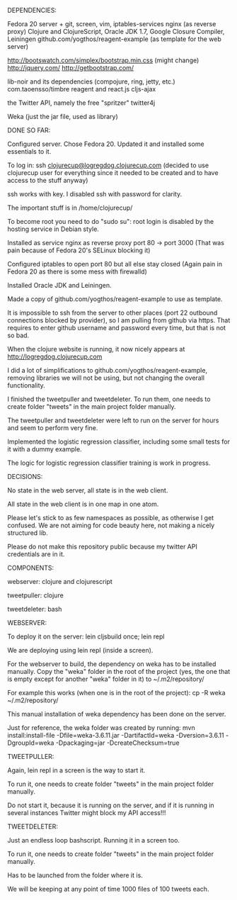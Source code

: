 DEPENDENCIES:

Fedora 20 server + git, screen, vim, iptables-services
nginx (as reverse proxy)
Clojure and ClojureScript, Oracle JDK 1.7, Google Closure Compiler, Leiningen
github.com/yogthos/reagent-example (as template for the web server)

http://bootswatch.com/simplex/bootstrap.min.css (might change)
http://jquery.com/ 
http://getbootstrap.com/

lib-noir and its dependencies (compojure, ring, jetty, etc.)
com.taoensso/timbre
reagent and react.js
cljs-ajax

the Twitter API, namely the free "spritzer"
twitter4j

Weka (just the jar file, used as library)


DONE SO FAR:

Configured server. Chose Fedora 20. Updated it and installed some essentials to it.

To log in: ssh clojurecup@logregdog.clojurecup.com (decided to use clojurecup user for everything since it needed to be created and to have access to the stuff anyway)

ssh works with key. I disabled ssh with password for clarity.

The important stuff is in /home/clojurecup/

To become root you need to do "sudo su": root login is disabled by the hosting service in Debian style.

Installed as service nginx as reverse proxy port 80 -> port 3000 (That was pain because of Fedora 20's SELinux blocking it)

Configured iptables to open port 80 but all else stay closed (Again pain in Fedora 20 as there is some mess with firewalld)

Installed Oracle JDK and Leiningen.

Made a copy of github.com/yogthos/reagent-example to use as template.

It is impossible to ssh from the server to other places (port 22 outbound connections blocked by provider), so I am pulling from github via https. That requires to enter github username and password every time, but that is not so bad.

When the clojure website is running, it now nicely appears at http://logregdog.clojurecup.com

I did a lot of simplifications to github.com/yogthos/reagent-example, removing libraries we will not be using, but not changing the overall functionality.

I finished the tweetpuller and tweetdeleter. To run them, one needs to create folder "tweets" in the main project folder manually.

The tweetpuller and tweetdeleter were left to run on the server for hours and seem to perform very fine.

Implemented the logistic regression classifier, including some small tests for it with a dummy example.

The logic for logistic regression classifier training is work in progress.

DECISIONS:

No state in the web server, all state is in the web client.

All state in the web client is in one map in one atom.

Please let's stick to as few namespaces as possible, as otherwise I get confused. We are not aiming for code beauty here, not making a nicely structured lib.

Please do not make this repository public because my twitter API credentials are in it.

COMPONENTS:

webserver: clojure and clojurescript

tweetpuller: clojure

tweetdeleter: bash

WEBSERVER:

To deploy it on the server: lein cljsbuild once; lein repl

We are deploying using lein repl (inside a screen).

For the webserver to build, the dependency on weka has to be installed manually. Copy the "weka" folder in the root of the project (yes, the one that is empty except for another "weka" folder in it) to ~/.m2/repository/

For example this works (when one is in the root of the project): cp -R weka ~/.m2/repository/

This manual installation of weka dependency has been done on the server.

Just for reference, the weka folder was created by running: mvn install:install-file -Dfile=weka-3.6.11.jar -DartifactId=weka -Dversion=3.6.11 -DgroupId=weka -Dpackaging=jar -DcreateChecksum=true

TWEETPULLER:

Again, lein repl in a screen is the way to start it.

To run it, one needs to create folder "tweets" in the main project folder manually.

Do not start it, because it is running on the server, and if it is running in several instances Twitter might block my API access!!!

TWEETDELETER:

Just an endless loop bashscript. Running it in a screen too.

To run it, one needs to create folder "tweets" in the main project folder manually.

Has to be launched from the folder where it is.

We will be keeping at any point of time 1000 files of 100 tweets each.
